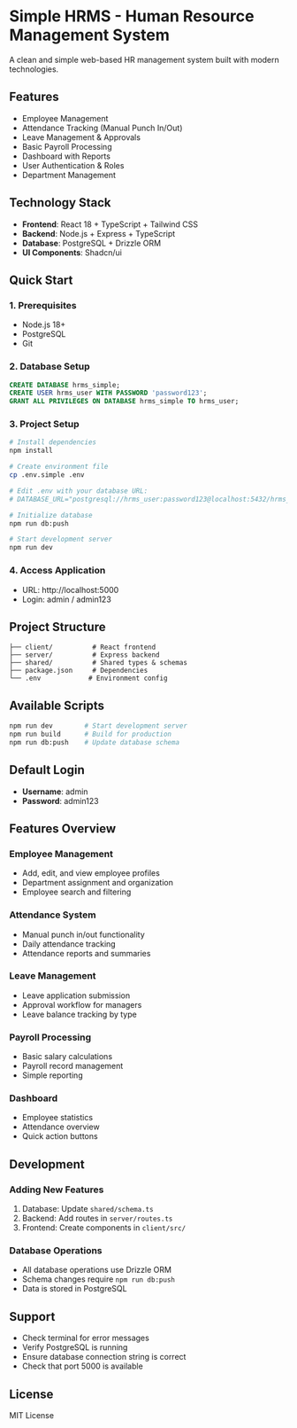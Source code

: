 # Simple HRMS - Human Resource Management System

A clean and simple web-based HR management system built with modern technologies.

## Features
- Employee Management
- Attendance Tracking (Manual Punch In/Out)  
- Leave Management & Approvals
- Basic Payroll Processing
- Dashboard with Reports
- User Authentication & Roles
- Department Management

## Technology Stack
- **Frontend**: React 18 + TypeScript + Tailwind CSS
- **Backend**: Node.js + Express + TypeScript
- **Database**: PostgreSQL + Drizzle ORM
- **UI Components**: Shadcn/ui

## Quick Start

### 1. Prerequisites
- Node.js 18+
- PostgreSQL
- Git

### 2. Database Setup
```sql
CREATE DATABASE hrms_simple;
CREATE USER hrms_user WITH PASSWORD 'password123';
GRANT ALL PRIVILEGES ON DATABASE hrms_simple TO hrms_user;
```

### 3. Project Setup
```bash
# Install dependencies
npm install

# Create environment file
cp .env.simple .env

# Edit .env with your database URL:
# DATABASE_URL="postgresql://hrms_user:password123@localhost:5432/hrms_simple"

# Initialize database
npm run db:push

# Start development server
npm run dev
```

### 4. Access Application
- URL: http://localhost:5000  
- Login: admin / admin123

## Project Structure
```
├── client/          # React frontend
├── server/          # Express backend
├── shared/          # Shared types & schemas
├── package.json     # Dependencies
└── .env            # Environment config
```

## Available Scripts
```bash
npm run dev        # Start development server
npm run build      # Build for production
npm run db:push    # Update database schema
```

## Default Login
- **Username**: admin
- **Password**: admin123

## Features Overview

### Employee Management
- Add, edit, and view employee profiles
- Department assignment and organization
- Employee search and filtering

### Attendance System  
- Manual punch in/out functionality
- Daily attendance tracking
- Attendance reports and summaries

### Leave Management
- Leave application submission
- Approval workflow for managers
- Leave balance tracking by type

### Payroll Processing
- Basic salary calculations
- Payroll record management
- Simple reporting

### Dashboard
- Employee statistics
- Attendance overview  
- Quick action buttons

## Development

### Adding New Features
1. Database: Update `shared/schema.ts`
2. Backend: Add routes in `server/routes.ts`
3. Frontend: Create components in `client/src/`

### Database Operations
- All database operations use Drizzle ORM
- Schema changes require `npm run db:push`
- Data is stored in PostgreSQL

## Support
- Check terminal for error messages
- Verify PostgreSQL is running
- Ensure database connection string is correct
- Check that port 5000 is available

## License
MIT License